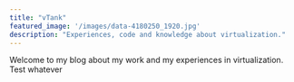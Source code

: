 ```yaml
---
title: "vTank"
featured_image: '/images/data-4180250_1920.jpg'
description: "Experiences, code and knowledge about virtualization."
---
```

Welcome to my blog about my work and my experiences in virtualization. Test whatever
